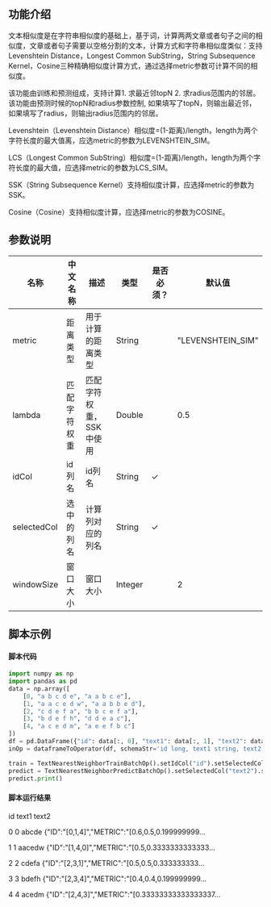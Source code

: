 ## 功能介绍

文本相似度是在字符串相似度的基础上，基于词，计算两两文章或者句子之间的相似度，文章或者句子需要以空格分割的文本，计算方式和字符串相似度类似：支持Levenshtein Distance，Longest Common SubString，String Subsequence Kernel，Cosine三种精确相似度计算方式，通过选择metric参数可计算不同的相似度。

该功能由训练和预测组成，支持计算1. 求最近邻topN 2. 求radius范围内的邻居。该功能由预测时候的topN和radius参数控制, 如果填写了topN，则输出最近邻，如果填写了radius，则输出radius范围内的邻居。

Levenshtein（Levenshtein Distance）相似度=(1-距离)/length，length为两个字符长度的最大值离，应选metric的参数为LEVENSHTEIN_SIM。

LCS（Longest Common SubString）相似度=(1-距离)/length，length为两个字符长度的最大值，应选择metric的参数为LCS_SIM。

SSK（String Subsequence Kernel）支持相似度计算，应选择metric的参数为SSK。

Cosine（Cosine）支持相似度计算，应选择metric的参数为COSINE。
## 参数说明
| 名称 | 中文名称 | 描述 | 类型 | 是否必须？ | 默认值 |
| --- | --- | --- | --- | --- | --- |
| metric | 距离类型 | 用于计算的距离类型 | String |  | "LEVENSHTEIN_SIM" |
| lambda | 匹配字符权重 | 匹配字符权重，SSK中使用 | Double |  | 0.5 |
| idCol | id列名 | id列名 | String | ✓ |  |
| selectedCol | 选中的列名 | 计算列对应的列名 | String | ✓ |  |
| windowSize | 窗口大小 | 窗口大小 | Integer |  | 2 |



## 脚本示例
#### 脚本代码
```python
import numpy as np
import pandas as pd
data = np.array([
    [0, "a b c d e", "a a b c e"],
    [1, "a a c e d w", "a a b b e d"],
    [2, "c d e f a", "b b c e f a"],
    [3, "b d e f h", "d d e a c"],
    [4, "a c e d m", "a e e f b c"]
])
df = pd.DataFrame({"id": data[:, 0], "text1": data[:, 1], "text2": data[:, 2]})
inOp = dataframeToOperator(df, schemaStr='id long, text1 string, text2 string', op_type='batch')

train = TextNearestNeighborTrainBatchOp().setIdCol("id").setSelectedCol("text1").setMetric("LEVENSHTEIN_SIM").linkFrom(inOp)
predict = TextNearestNeighborPredictBatchOp().setSelectedCol("text2").setTopN(3).linkFrom(train, inOp)
predict.print()
```
#### 脚本运行结果
   id   text1                                              text2
   
0   0   abcde  {"ID":"[0,1,4]","METRIC":"[0.6,0.5,0.199999999...

1   1  aacedw  {"ID":"[1,4,0]","METRIC":"[0.5,0.3333333333333...

2   2   cdefa  {"ID":"[2,3,1]","METRIC":"[0.5,0.5,0.333333333...

3   3   bdefh  {"ID":"[2,3,4]","METRIC":"[0.4,0.4,0.199999999...

4   4   acedm  {"ID":"[2,4,3]","METRIC":"[0.33333333333333337...




